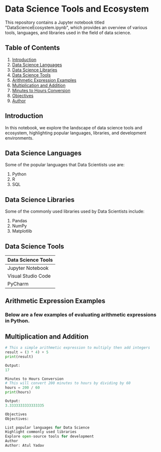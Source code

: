 # Data Science Tools and Ecosystem

This repository contains a Jupyter notebook titled "DataScienceEcosystem.ipynb", which provides an overview of various tools, languages, and libraries used in the field of data science.

## Table of Contents
1. [Introduction](#introduction)
2. [Data Science Languages](#data-science-languages)
3. [Data Science Libraries](#data-science-libraries)
4. [Data Science Tools](#data-science-tools)
5. [Arithmetic Expression Examples](#arithmetic-expression-examples)
6. [Multiplication and Addition](#multiplication-and-addition)
7. [Minutes to Hours Conversion](#minutes-to-hours-conversion)
8. [Objectives](#objectives)
9. [Author](#author)

## Introduction
In this notebook, we explore the landscape of data science tools and ecosystem, highlighting popular languages, libraries, and development environments.

## Data Science Languages
Some of the popular languages that Data Scientists use are:
1. Python
2. R
3. SQL

## Data Science Libraries
Some of the commonly used libraries used by Data Scientists include:
1. Pandas
2. NumPy
3. Matplotlib

## Data Science Tools
| Data Science Tools |
|---------------------|
| Jupyter Notebook    |
| Visual Studio Code  |
| PyCharm             |

## Arithmetic Expression Examples
### Below are a few examples of evaluating arithmetic expressions in Python.

## Multiplication and Addition
```python
# This a simple arithmetic expression to multiply then add integers
result = (3 * 4) + 5
print(result)

Output:
17

Minutes to Hours Conversion
# This will convert 200 minutes to hours by dividing by 60
hours = 200 / 60
print(hours)

Output:
3.3333333333333335

Objectives
Objectives:

List popular languages for Data Science
Highlight commonly used libraries
Explore open-source tools for development
Author
Author: Atul Yadav
